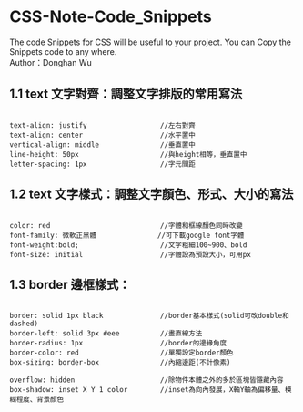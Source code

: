 # CSS-Note-Code_Snippets
The code Snippets for CSS will be useful to your project. 
You can Copy the Snippets code to any where. <br />
Author：Donghan Wu
<br />
## 1.1 text 文字對齊：調整文字排版的常用寫法
<pre><code>
text-align: justify                  //左右對齊 
text-align: center                   //水平置中 
vertical-align: middle               //垂直置中 
line-height: 50px                    //與height相等，垂直置中 
letter-spacing: 1px                  //字元間距 
</code></pre>
## 1.2 text 文字樣式：調整文字顏色、形式、大小的寫法
<pre><code>
color: red                           //字體和框線顏色同時改變 
font-family: 微軟正黑體               //可下載google font字體
font-weight:bold;                    //文字粗細100~900、bold  
font-size: initial                   //字體設為預設大小，可用px
</code></pre>
## 1.3 border 邊框樣式：
<pre><code>
border: solid 1px black              //border基本樣式(solid可改double和dashed)  
border-left: solid 3px #eee          //畫直線方法           
border-radius: 1px                   //border的邊緣角度      
border-color: red                    //單獨設定border顏色   
box-sizing: border-box               //內縮邊距(不計像素) 

overflow: hidden                     //除物件本體之外的多於區塊皆隱藏內容
box-shadow: inset X Y 1 color        //inset為向內發展，X軸Y軸為偏移量、模糊程度、背景顏色  
</code></pre>
  
